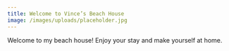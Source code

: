 ```yaml
---
title: Welcome to Vince’s Beach House
image: /images/uploads/placeholder.jpg
---
```


Welcome to my beach house! Enjoy your stay and make yourself at home.
